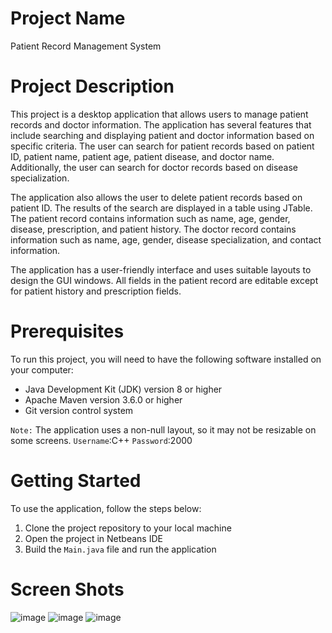# Project Name
Patient Record Management System

# Project Description
This project is a desktop application that allows users to manage patient records and doctor information. The application has several features that include searching and displaying patient and doctor information based on specific criteria. The user can search for patient records based on patient ID, patient name, patient age, patient disease, and doctor name. Additionally, the user can search for doctor records based on disease specialization.

The application also allows the user to delete patient records based on patient ID. The results of the search are displayed in a table using JTable. The patient record contains information such as name, age, gender, disease, prescription, and patient history. The doctor record contains information such as name, age, gender, disease specialization, and contact information.

The application has a user-friendly interface and uses suitable layouts to design the GUI windows. All fields in the patient record are editable except for patient history and prescription fields.

# Prerequisites
To run this project, you will need to have the following software installed on your computer:
- Java Development Kit (JDK) version 8 or higher
- Apache Maven version 3.6.0 or higher
- Git version control system

`Note:` The application uses a non-null layout, so it may not be resizable on some screens.
`Username`:C++     `Password`:2000

# Getting Started
To use the application, follow the steps below:
1. Clone the project repository to your local machine
2. Open the project in Netbeans IDE
3. Build the `Main.java` file and run the application

# Screen Shots
![image](https://user-images.githubusercontent.com/75159969/230855106-8a3e16d9-deb6-4e77-89b5-4c8ed4bad939.png)
![image](https://user-images.githubusercontent.com/75159969/230858882-685e84d8-36b5-4ea9-b72c-d7ab45bb790c.png)
![image](https://user-images.githubusercontent.com/75159969/230859142-87855f4a-2696-4e90-9033-aee527763d9e.png)
